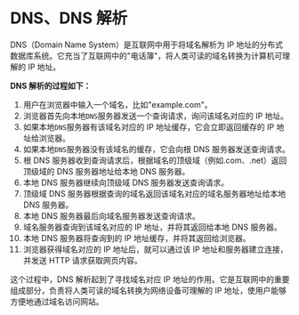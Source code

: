 # DNS、DNS 解析

DNS（Domain Name System）是互联网中用于将域名解析为 IP 地址的分布式数据库系统。它充当了互联网中的"电话簿"，将人类可读的域名转换为计算机可理解的 IP 地址。

**DNS 解析的过程如下：**

1. 用户在浏览器中输入一个域名，比如"example.com"。
2. 浏览器首先向本地`DNS`服务器发送一个查询请求，询问该域名对应的 IP 地址。
3. 如果本地`DNS`服务器有该域名对应的 IP 地址缓存，它会立即返回缓存的 IP 地址给浏览器。
4. 如果本地`DNS`服务器没有该域名的缓存，它会向根 DNS 服务器发送查询请求。
5. 根 DNS 服务器收到查询请求后，根据域名的顶级域（例如.com、.net）返回顶级域的 DNS 服务器地址给本地 DNS 服务器。
6. 本地 DNS 服务器继续向顶级域 DNS 服务器发送查询请求。
7. 顶级域 DNS 服务器根据查询的域名返回该域名对应的域名服务器地址给本地 DNS 服务器。
8. 本地 DNS 服务器最后向域名服务器发送查询请求。
9. 域名服务器查询到该域名对应的 IP 地址，并将其返回给本地 DNS 服务器。
10. 本地 DNS 服务器将查询到的 IP 地址缓存，并将其返回给浏览器。
11. 浏览器获得域名对应的 IP 地址后，就可以通过该 IP 地址和服务器建立连接，并发送 HTTP 请求获取网页内容。

这个过程中，DNS 解析起到了寻找域名对应 IP 地址的作用。它是互联网中的重要组成部分，负责将人类可读的域名转换为网络设备可理解的 IP 地址，使用户能够方便地通过域名访问网站。
